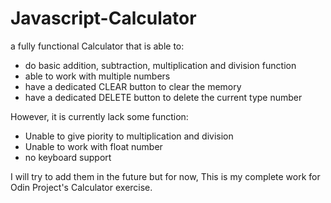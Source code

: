 # Javascript-Calculator

a fully functional Calculator that is able to:
- do basic addition, subtraction, multiplication and division function
- able to work with multiple numbers
- have a dedicated CLEAR button to clear the memory
- have a dedicated DELETE button to delete the current type number

However, it is currently lack some function:
- Unable to give piority to multiplication and division
- Unable to work with float number
- no keyboard support

I will try to add them in the future but for now, This is my complete work for Odin Project's Calculator exercise.
